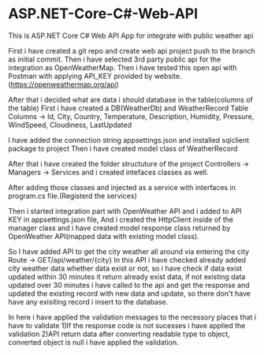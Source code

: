 # ASP.NET-Core-C#-Web-API
This is ASP.NET Core C# Web API App for integrate with public weather api

First i have created a git repo and create web api project push to the branch as initial commit.
Then i have selected 3rd party public api for the integration as OpenWeatherMap.
Then i have tested this open api with Postman with applying API_KEY provided by website.(https://openweathermap.org/api)

After that i decided what are data i should database in the table(columns of the table)
First i have created a DB(WeatherDb) and WeatherRecord Table
Columns -> Id, City, Country, Temperature, Description, Humidity, Pressure, WindSpeed, Cloudiness, LastUpdated

I have added the connection string appsettings.json and installed sqlclient package to project
Then i have created model class  of WeatherRecord

After that i have created the folder structuture of the project
Controllers -> Managers -> Services and i created intefaces classes as well.

After adding those classes and injected as a service with interfaces in program.cs file.(Registerd the services)

Then i started integration part with OpenWeather API and i added to API KEY in appsettings.json file, And i created the HttpClient
inside of the manager class and i have created model response class returned by OpenWeather API(mapped data with existing model class).

So I have added API to get the city weather all around via entering the city
Route -> GET/api/weather/{city}
In this API i have checked already added city weather data whether data exist or not, so i have check if data exist updated within 30 minutes 
it return already exist data, if not existing data updated over 30 minutes i have called to the api and get the response and updated the existing record
with new data and update, so there don't have have any exisiting record i insert to the database.

In here i have applied the validation messages to the necessory places that i have to validate
1)If the response code is not sucesses i have applied the validation
2)API return data after converting readable type to object, converted object is null i have applied the validation.
